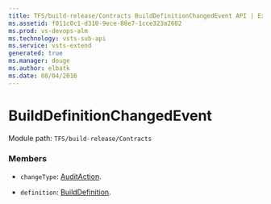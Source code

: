 ```yaml
---
title: TFS/build-release/Contracts BuildDefinitionChangedEvent API | Extensions for Visual Studio Team Services
ms.assetid: f011c0c1-d310-9ece-88e7-1cce323a2602
ms.prod: vs-devops-alm
ms.technology: vsts-sub-api
ms.service: vsts-extend
generated: true
ms.manager: douge
ms.author: elbatk
ms.date: 08/04/2016
---
```


# BuildDefinitionChangedEvent

Module path: `TFS/build-release/Contracts`


### Members

* `changeType`: [AuditAction](./AuditAction.md). 

* `definition`: [BuildDefinition](./BuildDefinition.md). 


